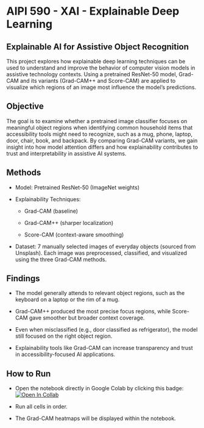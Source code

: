 # AIPI 590 - XAI - Explainable Deep Learning

## Explainable AI for Assistive Object Recognition

This project explores how explainable deep learning techniques can be used to understand and improve the behavior of computer vision models in assistive technology contexts. Using a pretrained ResNet-50 model, Grad-CAM and its variants (Grad-CAM++ and Score-CAM) are applied to visualize which regions of an image most influence the model’s predictions.

## Objective

The goal is to examine whether a pretrained image classifier focuses on meaningful object regions when identifying common household items that accessibility tools might need to recognize, such as a mug, phone, laptop, door, chair, book, and backpack.
By comparing Grad-CAM variants, we gain insight into how model attention differs and how explainability contributes to trust and interpretability in assistive AI systems.

## Methods

- Model: Pretrained ResNet-50 (ImageNet weights)

- Explainability Techniques:

    - Grad-CAM (baseline)

    - Grad-CAM++ (sharper localization)

    - Score-CAM (context-aware smoothing)

- Dataset: 7 manually selected images of everyday objects (sourced from Unsplash). Each image was preprocessed, classified, and visualized using the three Grad-CAM methods.


## Findings

- The model generally attends to relevant object regions, such as the keyboard on a laptop or the rim of a mug.

- Grad-CAM++ produced the most precise focus regions, while Score-CAM gave smoother but broader context coverage.

- Even when misclassified (e.g., door classified as refrigerator), the model still focused on the right object region.

- Explainability tools like Grad-CAM can increase transparency and trust in accessibility-focused AI applications.

## How to Run

- Open the notebook directly in Google Colab by clicking this badge: [![Open In Collab](https://colab.research.google.com/assets/colab-badge.svg)](https://colab.research.google.com/github/ailina-aniwan/xai-explainable-deep-learning/blob/main/gradcam_analysis.ipynb)

- Run all cells in order.

- The Grad-CAM heatmaps will be displayed within the notebook.